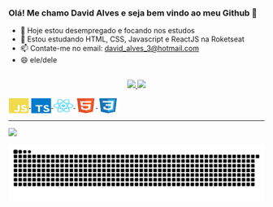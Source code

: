 ### Olá! Me chamo David Alves e seja bem vindo ao meu Github 👋



- 🔭 Hoje estou desempregado e focando nos estudos
- 🌱 Estou estudando HTML, CSS, Javascript e ReactJS na Roketseat
- 📫 Contate-me no email: david_alves_3@hotmail.com
- 😄 ele/dele
<br>
<div align="center">
  <a href="https://github.com/rakunno">
  <img height="170em" src="https://github-readme-stats.vercel.app/api?username=rakunno&show_icons=true&theme=dracula&include_all_commits=true&count_private=true"/>
  <img height="170em" src="https://github-readme-stats.vercel.app/api/top-langs/?username=rakunno&layout=compact&langs_count=7&theme=dracula"/>
</div>

<div style="display: inline_block"><br>
  <img align="center" alt="Rafa-Js" height="30" width="40" src="https://raw.githubusercontent.com/devicons/devicon/master/icons/javascript/javascript-plain.svg">
  <img align="center" alt="Rafa-Ts" height="30" width="40" src="https://raw.githubusercontent.com/devicons/devicon/master/icons/typescript/typescript-plain.svg">
  <img align="center" alt="Rafa-React" height="30" width="40" src="https://raw.githubusercontent.com/devicons/devicon/master/icons/react/react-original.svg">
  <img align="center" alt="Rafa-HTML" height="30" width="40" src="https://raw.githubusercontent.com/devicons/devicon/master/icons/html5/html5-original.svg">
  <img align="center" alt="Rafa-CSS" height="30" width="40" src="https://raw.githubusercontent.com/devicons/devicon/master/icons/css3/css3-original.svg">
</div>

<hr>

<div>
  <a href="https://github.com/rakunno/" target="_blank"><img src="https://img.shields.io/badge/-LinkedIn-%230077B5?style=for-the-badge&logo=linkedin&logoColor=white" target="_blank"></a>

![Snake animation](https://github.com/rakunno/rakunno/blob/output/github-contribution-grid-snake.svg)

</div>
